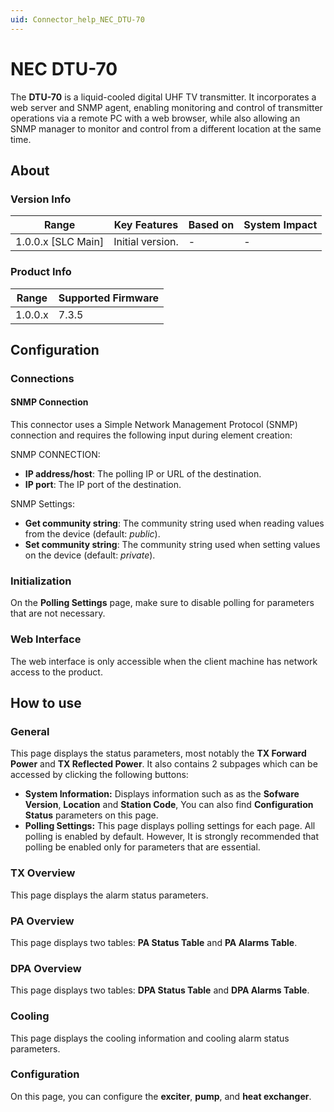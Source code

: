 ```yaml
---
uid: Connector_help_NEC_DTU-70
---
```


# NEC DTU-70

The **DTU-70** is a liquid-cooled digital UHF TV transmitter. It incorporates a web server and SNMP agent, enabling monitoring and control of transmitter operations via a remote PC with a web browser, while also allowing an SNMP manager to monitor and control from a different location at the same time.

## About

### Version Info

| Range                | Key Features     | Based on     | System Impact     |
|----------------------|------------------|--------------|-------------------|
| 1.0.0.x [SLC Main]   | Initial version. | -            | -                 |

### Product Info

| Range     | Supported Firmware     |
|-----------|------------------------|
| 1.0.0.x   | 7.3.5                  |

## Configuration

### Connections

#### SNMP Connection

This connector uses a Simple Network Management Protocol (SNMP) connection and requires the following input during element creation:

SNMP CONNECTION:

- **IP address/host**: The polling IP or URL of the destination.
- **IP port**: The IP port of the destination.

SNMP Settings:

- **Get community string**: The community string used when reading values from the device (default: *public*).
- **Set community string**: The community string used when setting values on the device (default: *private*).

### Initialization

On the **Polling Settings** page, make sure to disable polling for parameters that are not necessary.

### Web Interface

The web interface is only accessible when the client machine has network access to the product.

## How to use

### General

This page displays the status parameters, most notably the **TX Forward Power** and **TX Reflected Power**. It also contains 2 subpages which can be accessed by clicking the following buttons:

- **System Information:** Displays information such as as the **Sofware Version**, **Location** and **Station Code**, You can also find **Configuration Status** parameters on this page.
- **Polling Settings:** This page displays polling settings for each page. All polling is enabled by default. However, It is strongly recommended that polling be enabled only for parameters that are essential.

### TX Overview

This page displays the alarm status parameters.

### PA Overview

This page displays two tables: **PA Status Table** and **PA Alarms Table**.

### DPA Overview

This page displays two tables: **DPA Status Table** and **DPA Alarms Table**.

### Cooling

This page displays the cooling information and cooling alarm status parameters.

### Configuration

On this page, you can configure the **exciter**, **pump**, and **heat exchanger**.
